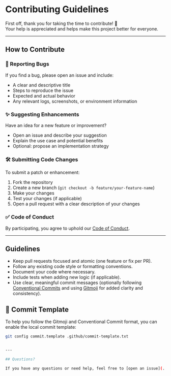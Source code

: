 # Contributing Guidelines

First off, thank you for taking the time to contribute! 🙌  
Your help is appreciated and helps make this project better for everyone.

---

## How to Contribute

### 🐛 Reporting Bugs
If you find a bug, please open an issue and include:
- A clear and descriptive title
- Steps to reproduce the issue
- Expected and actual behavior
- Any relevant logs, screenshots, or environment information

### ✨ Suggesting Enhancements
Have an idea for a new feature or improvement?
- Open an issue and describe your suggestion
- Explain the use case and potential benefits
- Optional: propose an implementation strategy

### 🛠️ Submitting Code Changes
To submit a patch or enhancement:
1. Fork the repository
2. Create a new branch (`git checkout -b feature/your-feature-name`)
3. Make your changes
4. Test your changes (if applicable)
5. Open a pull request with a clear description of your changes

### ✅ Code of Conduct
By participating, you agree to uphold our [Code of Conduct](CODE_OF_CONDUCT.md).

---

## Guidelines

- Keep pull requests focused and atomic (one feature or fix per PR).
- Follow any existing code style or formatting conventions.
- Document your code where necessary.
- Include tests when adding new logic (if applicable).
- Use clear, meaningful commit messages (optionally following [Conventional Commits](https://www.conventionalcommits.org/) and using [Gitmoji](https://gitmoji.dev/) for added clarity and consistency).

## 📝 Commit Template

To help you follow the Gitmoji and Conventional Commit format, you can enable the local commit template:

```bash
git config commit.template .github/commit-template.txt


---

## Questions?

If you have any questions or need help, feel free to [open an issue](../../issues) or reach out to the maintainers on [Discord](https://discord.gg/HUVtY5gT6s).
